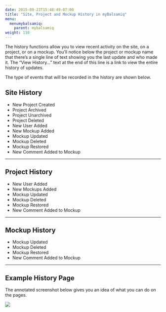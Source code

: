 ```yaml
---
date: 2015-09-23T15:48:49-07:00
title: "Site, Project and Mockup History in myBalsamiq"
menu:
  menumybalsamiq:
    parent: mybalsamiq
weight: 110
---
```


The history functions allow you to view recent activity on the site, on a project, or on a mockup. You’ll notice below the project or mockup name that there’s a single line of text showing you the last update and who made it. The “View History…” text at the end of this line is a link to view the entire history of updates.

The type of events that will be recorded in the history are shown below.

## Site History

*   New Project Created
*   Project Archived
*   Project Unarchived
*   Project Deleted
*   New User Added
*   New Mockup Added
*   Mockup Updated
*   Mockup Deleted
*   Mockup Restored
*   New Comment Added to Mockup

---
## Project History

*   New User Added
*   New Mockups Added
*   Mockup Updated
*   Mockup Deleted
*   Mockup Restored
*   New Comment Added to Mockup

---
## Mockup History

*   Mockup Updated
*   Mockup Deleted
*   Mockup Restored
*   New Comment Added to Mockup

---
## Example History Page

The annotated screenshot below gives you an idea of what you can do on the pages.

![](//media.balsamiq.com/img/support/docs/myb/project-history.png)

